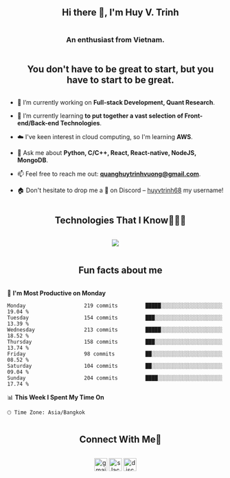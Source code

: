<!--h1 without bottom border-->
<div id="user-content-toc">
<ul align="center">
<summary>
<h2 style="display: inline-block;">Hi there 👋, I'm Huy V. Trinh</h2>
</summary>
</ul>
</div>
<h3 align="center">An enthusiast from Vietnam.</h3>
<!--- snake -->
<!-- <div align="center">
  <a href="https://1999azzar.github.io/1999AZZAR/">
    <img src="/resources/grid-snake.svg" alt="snake">
  </a>
</div> -->

<!--h2 without bottom border-->
<div id="user-content-toc">
<ul align="center">
<summary>
<h2 style="display: inline-block">You don't have to be great to start, but you have to start to be great.
</h2>
</summary>
</ul>
</div>

<!--Intro start-->
- 🔭 I’m currently working on **Full-stack Development, Quant Research**.

- 🌱 I’m currently learning **to put together a vast selection of Front-end/Back-end Technologies**.

- ☁️ I've keen interest in cloud computing, so I'm learning **AWS**.

- 💬 Ask me about **Python, C/C++, React, React-native, NodeJS, MongoDB**.

- 📫 Feel free to reach me out: **quanghuytrinhvuong@gmail.com**.

- 🏠 Don't hesitate to drop me a **👋** on Discord – [huyvtrinh68](https://discord.com/users/huyvtrinh68) my username!
<!--Intro end-->



<!--h1 without bottom border-->
<div id="user-content-toc">
<ul align="center">
<summary>
<h2 style="display: inline-block">Technologies That I Know👨🏻‍💻</h2>
</summary>
</ul>
</div>
<p align="center">
<a href="https://skillicons.dev">
<img
src="https://skillicons.dev/icons?i=py,git,nginx,redis,aws,css,docker,firebase,github,html,java,js,c,cs,cpp,arduino,linux,md,materialui,mongodb,mysql,nextjs,express,nodejs,react,tailwind,kubernetes,vscode,figma,ai,postman&perline=9" />
</a>
</p>

<!--h1 without bottom border-->
<div id="user-content-toc">
<ul align="center">
<summary>
<h2 style="display: inline-block">Fun facts about me</h2>
</summary>
</ul>
</div>

<!--START_SECTION:waka-->
📅 **I'm Most Productive on Monday** 

```text
Monday                   219 commits         █████░░░░░░░░░░░░░░░░░░░░   19.04 % 
Tuesday                  154 commits         ███░░░░░░░░░░░░░░░░░░░░░░   13.39 % 
Wednesday                213 commits         █████░░░░░░░░░░░░░░░░░░░░   18.52 % 
Thursday                 158 commits         ███░░░░░░░░░░░░░░░░░░░░░░   13.74 % 
Friday                   98 commits          ██░░░░░░░░░░░░░░░░░░░░░░░   08.52 % 
Saturday                 104 commits         ██░░░░░░░░░░░░░░░░░░░░░░░   09.04 % 
Sunday                   204 commits         ████░░░░░░░░░░░░░░░░░░░░░   17.74 % 
```


📊 **This Week I Spent My Time On** 

```text
🕑︎ Time Zone: Asia/Bangkok
```


<!--END_SECTION:waka-->

</p>
<!--- stats (end) -->

<!-- Connect with me -->
<!--h2 without bottom border-->
<div id="user-content-toc">
<ul align="center">
<summary>
<h2 style="display: inline-block">Connect With Me🤝</h2>
</summary>
</ul>
</div>

<!--icons and links-->
<p align="center">
<a href="mailto:quanghuytrinhvuong@gmail.com" target="blank"><img align="center"
src="https://img.shields.io/badge/Gmail-D14836?style=for-the-badge&logo=gmail&logoColor=white"
alt="gmail" height="30"/></a>
<a href="https://api-development-world.slack.com/team/U06PH869SF2" target="blank"><img align="center"
src="https://img.shields.io/badge/Slack-4A154B?style=for-the-badge&logo=slack&logoColor=white"
alt="slack" height="30"/></a>
<a href="https://discord.com/users/huyvtrinh68" target="blank"><img align="center"
src="https://img.shields.io/badge/Discord-5865F2?style=for-the-badge&logo=discord&logoColor=white"
alt="discord" height="30" /></a>
</p>
